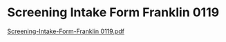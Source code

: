 # Screening Intake Form Franklin 0119

[Screening-Intake-Form-Franklin 0119.pdf](Screening%20Intake%20Form%20Franklin%200119%202a98e2e2947b4b1ba3b3a77186d93465/Screening-Intake-Form-Franklin_0119.pdf)